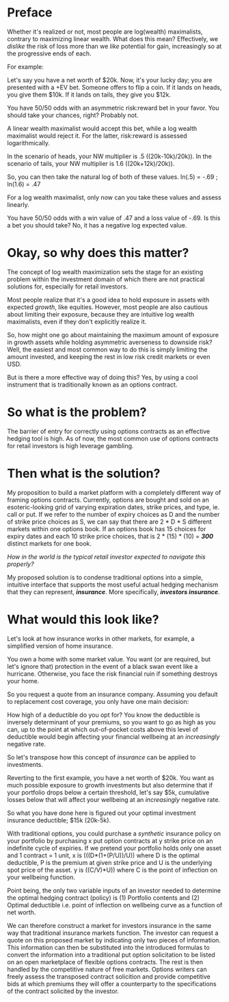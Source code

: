 # Preface

Whether it's realized or not, most people are log(wealth) maximalists, contrary to maximizing linear wealth. What does this mean? Effectively, we *dislike* the risk of loss more than we *like* potential for gain, increasingly so at the progressive ends of each.

For example:

Let's say you have a net worth of $20k. Now, it's your lucky day; you are presented with a +EV bet.
Someone offers to flip a coin. If it lands on heads, you give them $10k. If it lands on tails, they give you $12k.

You have 50/50 odds with an asymmetric risk:reward bet in your favor. You should take your chances, right? Probably not.

A linear wealth maximalist would accept this bet, while a log wealth maximalist would reject it. For the latter, risk:reward is assessed logarithmically.

In the scenario of heads, your NW multiplier is .5 ((20k-10k)/20k)).
In the scenario of tails, your NW multiplier is 1.6 ((20k+12k)/20k)).

So, you can then take the natural log of both of these values. ln(.5) = -.69 ; ln(1.6) = .47

For a log wealth maximalist, only now can you take these values and assess linearly.

You have 50/50 odds with a win value of .47 and a loss value of -.69. Is this a bet you should take? No, it has a negative log expected value.


# Okay, so why does this matter? 

The concept of log wealth maximization sets the stage for an existing problem within the investment domain of which there are not practical solutions for, especially for retail investors.

Most people realize that it's a good idea to hold exposure in assets with expected *growth*, like equities. However, most people are also cautious about limiting their exposure, because they are intuitive log wealth maximalists, even if they don't explicitly realize it. 

So, how might one go about maintaining the maximum amount of exposure in growth assets while holding asymmetric averseness to downside risk? Well, the easiest and most common way to do this is simply limiting the amount invested, and keeping the rest in low risk credit markets or even USD.

But is there a more effective way of doing this? Yes, by using a cool instrument that is traditionally known as an options contract.

# So what is the problem?

The barrier of entry for correctly using options contracts as an effective hedging tool is high. As of now, the most common use of options contracts for retail investors is high leverage gambling.

# Then what is the solution?

My proposition to build a market platform with a completely different way of framing options contracts. Currently, options are bought and sold on an esoteric-looking grid of varying expiration dates, strike prices, and type, ie. call or put. If we refer to the number of expiry choices as D and the number of strike price choices as S, we can say that there are 2 * D * S different markets within one options book. If an options book has 15 choices for expiry dates and each 10 strike price choices, that is 2 * (15) * (10) = ***300*** distinct markets for one book.

*How in the world is the typical retail investor expected to navigate this properly?*

My proposed solution is to condense traditional options into a simple, intuitive interface that supports the most useful actual hedging mechanism that they can represent, ***insurance***. More specifically, ***investors insurance***.

# What would this look like?

Let's look at how insurance works in other markets, for example, a simplified version of home insurance.

You own a home with some market value. You want (or are required, but let's ignore that) protection in the event of a black swan event like a hurricane. Otherwise, you face the risk financial ruin if something destroys your home.

So you request a quote from an insurance company. Assuming you default to replacement cost coverage, you only have one main decision:

How high of a deductible do you opt for? You know the deductible is inversely determinant of your premiums, so you want to go as high as you can, up to the point at which out-of-pocket costs above this level of deductible would begin affecting your financial wellbeing at an *increasingly* negative rate.


So let's transpose how this concept of *insurance* can be applied to investments.

Reverting to the first example, you have a net worth of $20k. You want as much possible exposure to growth investments but also determine that if your portfolio drops below a certain threshold, let's say $5k, cumulative losses below that will affect your wellbeing at an *increasingly* negative rate.

So what you have done here is figured out your optimal investment insurance deductible; $15k (20k-5k).

With traditional options, you could purchase a *synthetic* insurance policy on your portfolio by purchasing x put option contracts at y strike price on an indefinite cycle of expiries. If we pretend your portfolio holds only one asset and 1 contract = 1 unit, x is (((D*(1+(P/U))/U)) where D is the optimal deductible, P is the premium at given strike price and U is the underlying spot price of the asset. y is ((C/V)*U)) where C is the point of inflection on your wellbeing function.

Point being, the only two variable inputs of an investor needed to determine the optimal hedging contract (policy) is (1) Portfolio contents and (2) Optimal deductible i.e. point of inflection on wellbeing curve as a function of net worth.

We can therefore construct a market for investors insurance in the same way that traditional insurance markets function. The investor can request a quote on this proposed market by indicating only two pieces of information. This information can then be substituted into the introduced formulas to convert the information into a traditional put option solicitation to be listed on an open marketplace of flexible options contracts. The rest is then handled by the competitive nature of free markets. Options writers can freely assess the transposed contract solicition and provide competitive bids at which premiums they will offer a counterparty to the specifications of the contract solicited by the investor.
